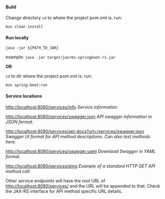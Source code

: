 #### Build
Change directory `cd` to where the project pom.xml is. run:

`mvn clean install`

#### Run locally

`java -jar ${PATH_TO_JAR}`

example: `java -jar target/jaxrms-springboot-rs.jar`

**OR**
  
`cd` to dir where the project pom.xml is. run:

`mvn spring-boot:run`

#### Service locations

<http://localhost:8080/services/info>
*Service information*
  
<http://localhost:8080/services/swagger.json>
*API swagger information in JSON format.*
  
<http://localhost:8080/services/api-docs?url=/services/swagger.json>
*Swagger UI format for API method descriptions. Can also test methods here.*

<http://localhost:8080/services/swagger.yaml>
*Download Swagger in YAML format.*

<http://localhost:8080/services/ping>
*Example of a standard HTTP GET API method call.*

Other service endpoints will have the root URL of <http://localhost:8080/services/> and the URL will be appended to that. Check the JAX-RS interface for API method specific URL details.